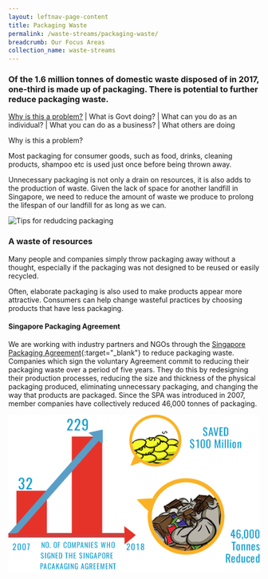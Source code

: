 ```yaml
---
layout: leftnav-page-content
title: Packaging Waste
permalink: /waste-streams/packaging-waste/
breadcrumb: Our Focus Areas
collection_name: waste-streams
---
```


### Of the 1.6 million tonnes of domestic waste disposed of in 2017, one-third is made up of packaging. There is potential to further reduce packaging waste.


[Why is this a problem?](#why) | What is Govt doing? | What can you do as an individual? | What you can do as a business? | What others are doing



Why is this a problem? <a name="why"></a>

Most packaging for consumer goods, such as food, drinks, cleaning products, shampoo etc is used just once before being thrown away.

Unnecessary packaging is not only a drain on resources, it is also adds to the production of waste. Given the lack of space for another landfill in Singapore, we need to reduce the amount of waste we produce to prolong the lifespan of our landfill for as long as we can.

![Tips for redudcing packaging](https://www.mewr.gov.sg/images/default-source/module/policy-topic/packaging/packaging_issue.png)

### A waste of resources

Many people and companies simply throw packaging away without a thought, especially if the packaging was not designed to be reused or easily recycled.

Often, elaborate packaging is also used to make products appear more attractive. Consumers can help change wasteful practices by choosing products that have less packaging.


#### Singapore Packaging Agreement

We are working with industry partners and NGOs through the [Singapore Packaging Agreement](https://www.nea.gov.sg/programmes-grants/schemes/singapore-packaging-agreement){:target="_blank"} to reduce packaging waste. Companies which sign the voluntary Agreement commit to reducing their packaging waste over a period of five years. They do this by redesigning their production processes, reducing the size and thickness of the physical packaging produced, eliminating unnecessary packaging, and changing the way that products are packaged. Since the SPA was introduced in 2007, member companies have collectively reduced 46,000 tonnes of packaging.


![Singapore Packaging Agreement](/images/singapore-packaging-agreement.png)

